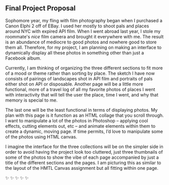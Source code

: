 Final Project Proposal
---------------------
Sophomore year, my fling with film photography began when I purchased a Canon Elphi 2
off of EBay. I used her mostly to shoot pals and places around NYC with expired API film.
When I went abroad last year, I stole my roommate's *nice* film camera and brought it everywhere with me.  The result is an abundance of mediocre to good photos and nowhere good to store them all.  Therefore, for my project, I am planning on making an interface to dynamically display all these photos in something other than just a Facebook album.  

Currently, I am thinking of organizing the three different sections to fit more of a mood or theme rather than sorting by place.  The sketch I have now consists of pairings of landscapes shot in API film and portraits of pals either shot on API or disposable. Another page will be a little more functional, more of a travel log of all my favorite photos of places I went with interactivity that will tell the user the place, time I went, and why that memory is special to me.  

The last one will be the least functional in terms of displaying photos. My plan with this page is it function as an HTML collage that you scroll through. I want to manipulate a lot of the photos in Photoshop – applying cool effects, cutting elements out, etc – and animate elements within them to create a dynamic, moving page. If time permits, I’d love to manipulate some of the photos using HTML canvas.

I imagine the interface for the three collections will be on the simpler side in order to avoid having the project look too cluttered, just three thumbnails of some of the photos to show the vibe of each page accompanied by just a title of the different sections and the pages. I am picturing this as similar to the layout of the HMTL Canvas assignment but all fitting within one page.


:sparkles: :sparkles: :sparkles: :sparkles: :sparkles:
